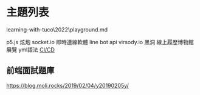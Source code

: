 # 主題列表

learning-with-tuco\2022\playground.md

p5.js 炫炮
socket.io 即時連線軟體
line bot api
virsody.io 黑洞 線上履歷博物館展覽
yml語法 
[CI/CD](https://youtu.be/sqrKB1yuAek)



## 前端面試題庫
https://blog.moli.rocks/2019/02/04/y20190205y/


